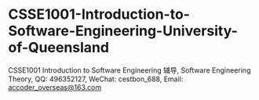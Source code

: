 # CSSE1001-Introduction-to-Software-Engineering-University-of-Queensland
CSSE1001 Introduction to Software Engineering 辅导, Software Engineering Theory, QQ: 496352127, WeChat: cestbon_688, Email: accoder_overseas@163.com
